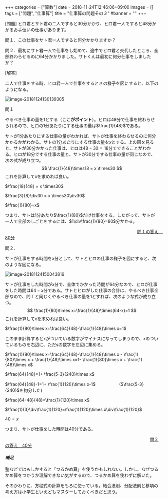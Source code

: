 +++
categories = ["算数"]
date = 2018-11-24T12:46:06+09:00
images = []
tags = ["問題", "仕事算"]
title = "仕事算の問題その３"
#banner = ""
+++

[問題] ヒロ君とサト君の二人ですると30分かかり、ヒロ君一人ですると48分かかるお手伝いの仕事があります。

問１．この仕事をサト君一人ですると何分かかりますか？

問２．最初にサト君一人で仕事をし始めて、途中でヒロ君と交代したところ、全部終わらせるのに64分かかりました。サトくんは最初に何分仕事をしましたか？

[解答]

<!--more-->

二人で仕事をする時、ヒロ君一人で仕事をするときの様子を図にすると、以下のようになる。

![image-20181124130139305](/images/image-20181124130139305.png)

問１

やるべき仕事の量を1とする（**ここがポイント**）。ヒロは48分で仕事を終わらせられるので、ヒロの1分あたりにする仕事の量は$\frac{1}{48}$である。

サトが1分あたりにする仕事の量がわかれば、サトが仕事を終わらせるのに何分かかるかがわかる。サトの1分あたりにする仕事の量を$x$とする。上の図を見ると、サトが30分かかった仕事は、ヒロは$48-30=18$分でできることがわかる。ヒロが18分でする仕事の量と、サトが30分でする仕事の量が同じなので、次の式が成り立つ。
$$
\frac{1}{48}\times18 = x \times30
$$
これを計算して$x$を求めれば良い。

$\frac{18}{48} = x \times30$

$\frac{3}{8}\div30 = x \times30\div30$

$\frac{1}{80}=x$

つまり、サトは1分あたり$\frac{1}{80}$だけ仕事をする。したがって、サトが一人で全部のしごとをするには、$1\div\frac{1}{80}=80$分かかる。

　　　　　　　　　　　　　　　　　　　　　　　　　　　　　　　<u>問１の答え　80分</u>

問２．

サトが仕事をする時間を$x$分として、サトとヒロの仕事の様子を図にすると、次のような図になる。

![image-20181124150043819](/images/image-20181124150043819.png)

サトが仕事をした時間が$x$分で、全体でかかった時間が64分なので、ヒロが仕事をした時間は$64-x$分である。サトとヒロがした仕事の合計は、やるべき仕事全部なので、問１と同じくやるべき仕事の量を1とすれば、次のような式が成り立つ。
$$
\frac{1}{80}\times x+\frac{1}{48}\times(64-x)=1
$$
これを計算して$x$を求めれば良い。

$\frac{1}{80}\times x+\frac{64}{48}-\frac{1}{48}\times x=1$

このまま計算すると$x$がついている数字がマイナスになってしまうので、$x$のついているものを右辺に、ただsの数字を左辺に集める。

$\frac{1}{80}\times x+\frac{64}{48}-\frac{1}{48}\times x - \frac{1}{80}\times x + \frac{1}{48}\times x=1- \frac{1}{80}\times x + \frac{1}{48}\times x$

$\frac{64}{48}=1+ \frac{5-3}{240}\times x$

$\frac{64}{48}-1=1+ \frac{1}{120}\times x-1$ 　　　　　 ($\frac{5-3}{240}$を約分した) 

$\frac{64-48}{48}=\frac{1}{120}\times x$

$\frac{1}{3}\div\frac{1}{120}=\frac{1}{120}\times x\div\frac{1}{120}​$

$40 = x$

つまり、サトが仕事をした時間は40分である。

　　　　　　　　　　　　　　　　　　　　　　　　　　　　　　　　　　<u>問２の答え　40分</u>

#### _補足_

塾などではもしかすると「つるかめ算」を使うかもしれない。しかし、なぜつるかめ算をつかうか理解できない気がするので、つるかめ算を使わずに解いた。

そのかわりに、方程式の計算をもろに使っている。結合法則、分配法則と移項の考え方は小学生といえどもマスターしておくべきだと思う。

